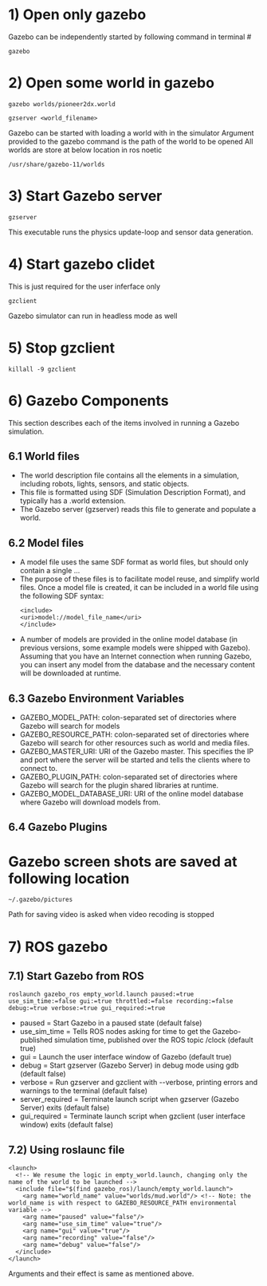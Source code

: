 # 1) Open only gazebo
Gazebo can be independently started by following command in terminal #
```
gazebo
```

# 2) Open some world in gazebo #
```
gazebo worlds/pioneer2dx.world
```
```
gzserver <world_filename>
```
Gazebo can be started with loading a world with in the simulator
Argument provided to the gazebo command is the path of the world to be opened
All worlds are store at below location in ros noetic
```
/usr/share/gazebo-11/worlds
```
# 3) Start Gazebo server #
```
gzserver
```
This executable runs the physics update-loop and sensor data generation.

# 4) Start gazebo clidet #
This is just required for the user inferface only
```
gzclient
```
Gazebo simulator can run in headless mode as well

# 5)  Stop gzclient #
```
killall -9 gzclient
```
# 6) Gazebo Components #
This section describes each of the items involved in running a Gazebo simulation.
## 6.1 World files ##
* The world description file contains all the elements in a simulation, including robots, lights, sensors, and static objects.  
* This file is formatted using SDF (Simulation Description Format), and typically has a .world extension.
* The Gazebo server (gzserver) reads this file to generate and populate a world.
## 6.2 Model files ##
* A model file uses the same SDF format as world files, but should only contain a single <model> ... </model>
* The purpose of these files is to facilitate model reuse, and simplify world files. Once a model file is created, it can be included in a world file using the following SDF syntax:
  ```
  <include>
  <uri>model://model_file_name</uri>
  </include>
  ```
* A number of models are provided in the online model database (in previous versions, some example models were shipped with Gazebo). Assuming that you have an Internet connection when running Gazebo, you can insert any model from the database and the necessary content will be downloaded at runtime.
## 6.3 Gazebo Environment Variables ##
* GAZEBO_MODEL_PATH: colon-separated set of directories where Gazebo will search for models
* GAZEBO_RESOURCE_PATH: colon-separated set of directories where Gazebo will search for other resources such as world and media files.
* GAZEBO_MASTER_URI: URI of the Gazebo master. This specifies the IP and port where the server will be started and tells the clients where to connect to.
* GAZEBO_PLUGIN_PATH: colon-separated set of directories where Gazebo will search for the plugin shared libraries at runtime.
* GAZEBO_MODEL_DATABASE_URI: URI of the online model database where Gazebo will download models from.
## 6.4 Gazebo Plugins ##
# Gazebo screen shots are saved at following location #
```
~/.gazebo/pictures
```
Path for saving video is asked when video recoding is stopped
# 7) ROS gazebo #
## 7.1) Start Gazebo from ROS ##
```
roslaunch gazebo_ros empty_world.launch paused:=true use_sim_time:=false gui:=true throttled:=false recording:=false debug:=true verbose:=true gui_required:=true
```
* paused = Start Gazebo in a paused state (default false)
* use_sim_time = Tells ROS nodes asking for time to get the Gazebo-published simulation time, published over the ROS topic /clock (default true)
* gui = Launch the user interface window of Gazebo (default true)
* debug = Start gzserver (Gazebo Server) in debug mode using gdb (default false)
* verbose = Run gzserver and gzclient with --verbose, printing errors and warnings to the terminal (default false)
* server_required = Terminate launch script when gzserver (Gazebo Server) exits (default false)
* gui_required = Terminate launch script when gzclient (user interface window) exits (default false)

## 7.2) Using roslaunc file ##
```
<launch>
  <!-- We resume the logic in empty_world.launch, changing only the name of the world to be launched -->
  <include file="$(find gazebo_ros)/launch/empty_world.launch">
    <arg name="world_name" value="worlds/mud.world"/> <!-- Note: the world_name is with respect to GAZEBO_RESOURCE_PATH environmental variable -->
    <arg name="paused" value="false"/>
    <arg name="use_sim_time" value="true"/>
    <arg name="gui" value="true"/>
    <arg name="recording" value="false"/>
    <arg name="debug" value="false"/>
  </include>
</launch>
```
Arguments and their effect is same as mentioned above.

  

